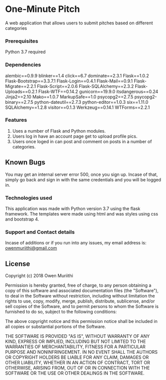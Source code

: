 # One-Minute Pitch

A web application that allows users to submit pitches based on different categories

### Prerequisites

Python 3.7 required


### Dependencies

alembic==0.9.9 blinker==1.4 click==6.7 dominate==2.3.1 Flask==1.0.2 Flask-Bootstrap==3.3.7.1 Flask-Login==0.4.1 Flask-Mail==0.9.1 Flask-Migrate==2.2.1 Flask-Script==2.0.6 Flask-SQLAlchemy==2.3.2 Flask-Uploads==0.2.1 Flask-WTF==0.14.2 gunicorn==19.9.0 itsdangerous==0.24 Jinja2==2.10 Mako==1.0.7 MarkupSafe==1.0 psycopg2==2.7.5 psycopg2-binary==2.7.5 python-dateutil==2.7.3 python-editor==1.0.3 six==1.11.0 SQLAlchemy==1.2.8 visitor==0.1.3 Werkzeug==0.14.1 WTForms==2.2.1


### Features

1. Uses a number of Flask and Python modules.
2. Users log in have an account page get to upload profile pics.
3. Users once loged in can post and comment on posts in a number of categories.


## Known Bugs

You may get an internal server error 500, once you sign up. Incase of that, simply go back and sign in with the same credentials and you will be logged in.

### Technologies used

This application was made with Python version 3.7 using the flask framework. The templates were made using html and was styles using css and bootstrap 4.

### Support and Contact details

Incase of additions or if you run into any issues, my email address is: owenmuriithi@gmail.com

## License

Copyright (c)  2018 Owen Muriithi

Permission is hereby granted, free of charge, to any person obtaining a copy of this software and associated documentation files (the "Software"), to deal in the Software without restriction, including without limitation the rights to use, copy, modify, merge, publish, distribute, sublicense, and/or sell copies of the Software, and to permit persons to whom the Software is furnished to do so, subject to the following conditions:

The above copyright notice and this permission notice shall be included in all copies or substantial portions of the Software.

THE SOFTWARE IS PROVIDED "AS IS", WITHOUT WARRANTY OF ANY KIND, EXPRESS OR IMPLIED, INCLUDING BUT NOT LIMITED TO THE WARRANTIES OF MERCHANTABILITY, FITNESS FOR A PARTICULAR PURPOSE AND NONINFRINGEMENT. IN NO EVENT SHALL THE AUTHORS OR COPYRIGHT HOLDERS BE LIABLE FOR ANY CLAIM, DAMAGES OR OTHER LIABILITY, WHETHER IN AN ACTION OF CONTRACT, TORT OR OTHERWISE, ARISING FROM, OUT OF OR IN CONNECTION WITH THE SOFTWARE OR THE USE OR OTHER DEALINGS IN THE SOFTWARE.




